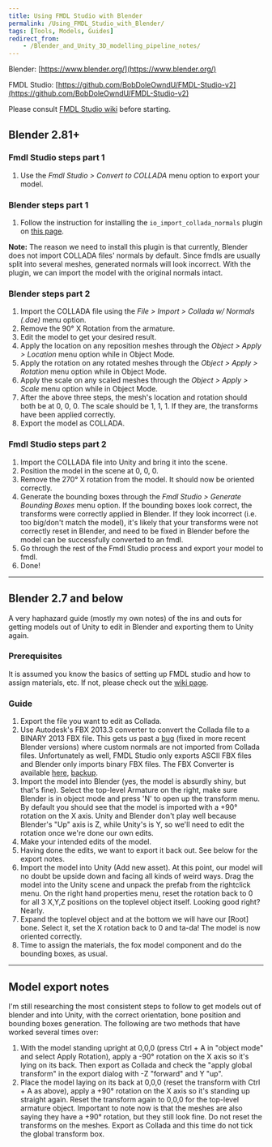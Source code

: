 ```yaml
---
title: Using FMDL Studio with Blender
permalink: /Using_FMDL_Studio_with_Blender/
tags: [Tools, Models, Guides]
redirect_from:
    - /Blender_and_Unity_3D_modelling_pipeline_notes/
---
```


Blender: [https://www.blender.org/](https://www.blender.org/)

FMDL Studio: [https://github.com/BobDoleOwndU/FMDL-Studio-v2](https://github.com/BobDoleOwndU/FMDL-Studio-v2)

Please consult [FMDL Studio wiki][1] before starting.

## Blender 2.81+

### Fmdl Studio steps part 1

1.  Use the *Fmdl Studio \> Convert to COLLADA* menu option to export
    your model.

### Blender steps part 1

1.  Follow the instruction for installing the
    `io_import_collada_normals` plugin on [this
    page](https://github.com/BobDoleOwndU/FMDL-Studio-v2/wiki/Setting-up-Fmdl-Studio-v2#blender-users-only-install-the-io_import_collada_normals-plugin).

**Note:** The reason we need to install this plugin is that currently,
Blender does not import COLLADA files' normals by default. Since fmdls
are usually split into several meshes, generated normals will look
incorrect. With the plugin, we can import the model with the original
normals intact.

### Blender steps part 2

1.  Import the COLLADA file using the *File \> Import \> Collada w/
    Normals (.dae)* menu option.
2.  Remove the 90° X Rotation from the armature.
3.  Edit the model to get your desired result.
4.  Apply the location on any reposition meshes through the *Object \>
    Apply \> Location* menu option while in Object Mode.
5.  Apply the rotation on any rotated meshes through the *Object \> Apply
    \> Rotation* menu option while in Object Mode.
6.  Apply the scale on any scaled meshes through the *Object \> Apply \>
    Scale* menu option while in Object Mode.
7.  After the above three steps, the mesh's location and rotation should
    both be at 0, 0, 0. The scale should be 1, 1, 1. If they are, the
    transforms have been applied correctly.
8.  Export the model as COLLADA.

### Fmdl Studio steps part 2

1.  Import the COLLADA file into Unity and bring it into the scene.
2.  Position the model in the scene at 0, 0, 0.
3.  Remove the 270° X rotation from the model. It should now be oriented
    correctly.
4.  Generate the bounding boxes through the *Fmdl Studio \> Generate
    Bounding Boxes* menu option. If the bounding boxes look correct, the
    transforms were correctly applied in Blender. If they look incorrect
    (i.e. too big/don't match the model), it's likely that your
    transforms were not correctly reset in Blender, and need to be fixed
    in Blender before the model can be successfully converted to an
    fmdl.
5.  Go through the rest of the Fmdl Studio process and export your model
    to fmdl.
6.  Done\!

---

## Blender 2.7 and below

A very haphazard guide (mostly my own notes) of the ins and outs for
getting models out of Unity to edit in Blender and exporting them to
Unity again.

### Prerequisites

It is assumed you know the basics of setting up FMDL studio and how to
assign materials, etc. If not, please check out the [wiki page][1].


### Guide

1.  Export the file you want to edit as Collada.
2.  Use Autodesk's FBX 2013.3 converter to convert the Collada file to a
    BINARY 2013 FBX file. This gets us past a [bug][2] (fixed in more recent 
    Blender versions) where custom normals are not imported from Collada files.
    Unfortunately as well, FMDL
    Studio only exports ASCII FBX files and Blender only imports binary
    FBX files. The FBX Converter is available [here][3], [backup][4].
3.  Import the model into Blender (yes, the model is absurdly shiny, but
    that's fine). Select the top-level Armature on the right, make sure
    Blender is in object mode and press 'N' to open up the transform
    menu. By default you should see that the model is imported with a
    +90° rotation on the X axis. Unity and Blender don't play well
    because Blender's "Up" axis is Z, while Unity's is Y, so we'll need
    to edit the rotation once we're done our own edits.
4.  Make your intended edits of the model.
5.  Having done the edits, we want to export it back out. See below for
    the export notes.
6.  Import the model into Unity (Add new asset). At this point, our
    model will no doubt be upside down and facing all kinds of weird
    ways. Drag the model into the Unity scene and unpack the prefab from
    the rightclick menu. On the right hand properties menu, reset the
    rotation back to 0 for all 3 X,Y,Z positions on the toplevel object
    itself. Looking good right? Nearly.
7.  Expand the toplevel object and at the bottom we will have our
    \[Root\] bone. Select it, set the X rotation back to 0 and ta-da\!
    The model is now oriented correctly.
8.  Time to assign the materials, the fox model component and do the
    bounding boxes, as usual.

---

## Model export notes

I'm still researching the most consistent steps to follow to get models
out of blender and into Unity, with the correct orientation, bone
position and bounding boxes generation. The following are two methods
that have worked several times over:

1.  With the model standing upright at 0,0,0 (press Ctrl + A in "object
    mode" and select Apply Rotation), apply a -90° rotation on the
    X axis so it's lying on its back. Then export as Collada and check
    the "apply global transform" in the export dialog with -Z "forward"
    and Y "up".
2.  Place the model laying on its back at 0,0,0 (reset the transform
    with Ctrl + A as above), apply a +90° rotation on the X axis
    so it's standing up straight again. Reset the transform again to
    0,0,0 for the top-level armature object. Important to note now is
    that the meshes are also saying they have a +90° rotation, but
    they still look fine. Do not reset the transforms on the meshes.
    Export as Collada and this time do not tick the global transform
    box.

[1]: https://github.com/BobDoleOwndU/FMDL-Studio-v2/wiki
[2]: https://developer.blender.org/T49814
[3]: https://www.autodesk.com/developer-network/platform-technologies/fbx-converter-archives
[4]: https://drive.google.com/file/d/1o_HXjrzDECFyPeqPMvZKaqkfoI1bYQis/view?usp=sharing
